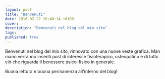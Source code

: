 ```yaml
---
layout: post
title: "Benvenuti"
date: 2016-02-22 10:40:14 +0100
cover:
description: "Benvenuti nel blog del mio sito"
tags:
published: true
---
```


Benvenuti nel blog del mio sito, rinnovato con una nuove veste grafica. Man mano verranno inseriti post di interesse fisioterapico, osteopatico e di tutto ciò che riguarda il benessere psico-fisico in generale.


Buona lettura e buona permanenza all'interno del blog!
